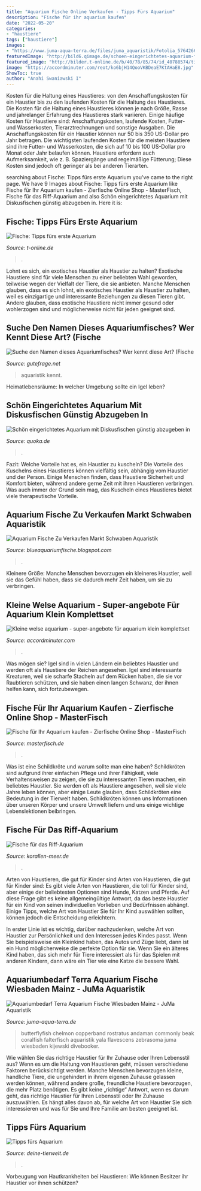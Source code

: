 ```yaml
---
title: "Aquarium Fische Online Verkaufen - Tipps Fürs Aquarium"
description: "Fische für ihr aquarium kaufen"
date: "2022-05-20"
categories:
- "haustiere"
tags: ["haustiere"]
images:
- "https://www.juma-aqua-terra.de/files/juma_aquaristik/Fotolia_57642665_S.jpg"
featuredImage: "http://bild6.qimage.de/schoen-eingerichtetes-aquarium-foto-bild-117101826.jpg"
featured_image: "http://bilder.t-online.de/b/40/78/85/74/id_40788574/tid_da/index.jpg"
image: "https://accordminuter.com/reot/ko6bjH14QooVKBDeaE7KtAHaE8.jpg"
ShowToc: true
author: "Anahi Swaniawski I"
---
```



Kosten für die Haltung eines Haustieres: von den Anschaffungskosten für ein Haustier bis zu den laufenden Kosten für die Haltung des Haustieres.
Die Kosten für die Haltung eines Haustieres können je nach Größe, Rasse und jahrelanger Erfahrung des Haustieres stark variieren. Einige häufige Kosten für Haustiere sind: Anschaffungskosten, laufende Kosten, Futter- und Wasserkosten, Tierarztrechnungen und sonstige Ausgaben. Die Anschaffungskosten für ein Haustier können nur 50 bis 350 US-Dollar pro Jahr betragen. Die wichtigsten laufenden Kosten für die meisten Haustiere sind ihre Futter- und Wasserkosten, die sich auf 10 bis 100 US-Dollar pro Monat oder Jahr belaufen können. Haustiere erfordern auch Aufmerksamkeit, wie z. B. Spaziergänge und regelmäßige Fütterung; Diese Kosten sind jedoch oft geringer als bei anderen Tierarten.

	

		
searching about Fische: Tipps fürs erste Aquarium you've came to the right page. We have 9 Images about Fische: Tipps fürs erste Aquarium like Fische für Ihr Aquarium kaufen - Zierfische Online Shop - MasterFisch, Fische für das Riff-Aquarium and also Schön eingerichtetes Aquarium mit Diskusfischen günstig abzugeben in. Here it is:
		
    
## Fische: Tipps Fürs Erste Aquarium

<img loading=lazy src="http://bilder.t-online.de/b/40/78/85/74/id_40788574/tid_da/index.jpg" onerror="this.onerror=null;this.src='https://tse3.mm.bing.net/th?id=OIP.QbAUzUsvbsNQXNIyVMFoKQHaDv&amp;pid=15.1';" alt="Fische: Tipps fürs erste Aquarium">

_Source: t-online.de_

>. 

	

Lohnt es sich, ein exotisches Haustier als Haustier zu halten?
Exotische Haustiere sind für viele Menschen zu einer beliebten Wahl geworden, teilweise wegen der Vielfalt der Tiere, die sie anbieten. Manche Menschen glauben, dass es sich lohnt, ein exotisches Haustier als Haustier zu halten, weil es einzigartige und interessante Beziehungen zu diesen Tieren gibt. Andere glauben, dass exotische Haustiere nicht immer gesund oder wohlerzogen sind und möglicherweise nicht für jeden geeignet sind.

    
## Suche Den Namen Dieses Aquariumfisches? Wer Kennt Diese Art? (Fische

<img loading=lazy src="https://images.gutefrage.net/media/fragen/bilder/suche-namen-fuer-aquarium-fisch/1_big.jpg?v=1454927193000" onerror="this.onerror=null;this.src='https://tse4.mm.bing.net/th?id=OIP.vJajPm4ZFwDtiLxZ0m9cjgHaHa&amp;pid=15.1';" alt="Suche den Namen dieses Aquariumfisches? Wer kennt diese Art? (Fische">

_Source: gutefrage.net_

>aquaristik kennt. 

	

Heimatlebensräume: In welcher Umgebung sollte ein Igel leben?

    
## Schön Eingerichtetes Aquarium Mit Diskusfischen Günstig Abzugeben In

<img loading=lazy src="http://bild6.qimage.de/schoen-eingerichtetes-aquarium-foto-bild-117101826.jpg" onerror="this.onerror=null;this.src='https://tse3.mm.bing.net/th?id=OIP.WkocL17CoaCbz3GRTynX1gHaEK&amp;pid=15.1';" alt="Schön eingerichtetes Aquarium mit Diskusfischen günstig abzugeben in">

_Source: quoka.de_

>. 

	

Fazit: Welche Vorteile hat es, ein Haustier zu kuscheln?
Die Vorteile des Kuschelns eines Haustieres können vielfältig sein, abhängig vom Haustier und der Person. Einige Menschen finden, dass Haustiere Sicherheit und Komfort bieten, während andere gerne Zeit mit ihren Haustieren verbringen. Was auch immer der Grund sein mag, das Kuscheln eines Haustieres bietet viele therapeutische Vorteile.

    
## Aquarium Fische Zu Verkaufen Markt Schwaben Aquaristik

<img loading=lazy src="https://pic7.qimage.de/47/53/60/221605347.jpg" onerror="this.onerror=null;this.src='https://tse2.mm.bing.net/th?id=OIP.kJdiEXR22o8S7BLHWbUdmQHaEP&amp;pid=15.1';" alt="Aquarium Fische Zu Verkaufen Markt Schwaben Aquaristik">

_Source: blueaquariumfische.blogspot.com_

>. 

	

Kleinere Größe: Manche Menschen bevorzugen ein kleineres Haustier, weil sie das Gefühl haben, dass sie dadurch mehr Zeit haben, um sie zu verbringen.

    
## Kleine Welse Aquarium - Super-angebote Für Aquarium Klein Komplettset

<img loading=lazy src="https://accordminuter.com/reot/ko6bjH14QooVKBDeaE7KtAHaE8.jpg" onerror="this.onerror=null;this.src='https://tse1.mm.bing.net/th?id=OIP.NGdI13fW4NHxXXgs7ssovwAAAA&amp;pid=15.1';" alt="Kleine welse aquarium - super-angebote für aquarium klein komplettset">

_Source: accordminuter.com_

>. 

	

Was mögen sie?
Igel sind in vielen Ländern ein beliebtes Haustier und werden oft als Haustiere der Reichen angesehen. Igel sind interessante Kreaturen, weil sie scharfe Stacheln auf dem Rücken haben, die sie vor Raubtieren schützen, und sie haben einen langen Schwanz, der ihnen helfen kann, sich fortzubewegen.

    
## Fische Für Ihr Aquarium Kaufen - Zierfische Online Shop - MasterFisch

<img loading=lazy src="https://www.masterfisch.de/img/cms/slide_p_de_s37.jpg" onerror="this.onerror=null;this.src='https://tse4.mm.bing.net/th?id=OIP.8sT5dAszv0hTBGfb1-o_9gHaCq&amp;pid=15.1';" alt="Fische für Ihr Aquarium kaufen - Zierfische Online Shop - MasterFisch">

_Source: masterfisch.de_

>. 

	

Was ist eine Schildkröte und warum sollte man eine haben?
Schildkröten sind aufgrund ihrer einfachen Pflege und ihrer Fähigkeit, viele Verhaltensweisen zu zeigen, die sie zu interessanten Tieren machen, ein beliebtes Haustier. Sie werden oft als Haustiere angesehen, weil sie viele Jahre leben können, aber einige Leute glauben, dass Schildkröten eine Bedeutung in der Tierwelt haben. Schildkröten können uns Informationen über unseren Körper und unsere Umwelt liefern und uns einige wichtige Lebenslektionen beibringen.

    
## Fische Für Das Riff-Aquarium

<img loading=lazy src="https://korallen-meer.de/wp-content/uploads/2015/09/DSC03957-1024x682.jpg" onerror="this.onerror=null;this.src='https://tse1.mm.bing.net/th?id=OIP.4BLXTqOlP1nFgzICJZ01mwHaE7&amp;pid=15.1';" alt="Fische für das Riff-Aquarium">

_Source: korallen-meer.de_

>. 

	

Arten von Haustieren, die gut für Kinder sind
Arten von Haustieren, die gut für Kinder sind:
Es gibt viele Arten von Haustieren, die toll für Kinder sind, aber einige der beliebtesten Optionen sind Hunde, Katzen und Pferde. Auf diese Frage gibt es keine allgemeingültige Antwort, da das beste Haustier für ein Kind von seinen individuellen Vorlieben und Bedürfnissen abhängt. Einige Tipps, welche Art von Haustier Sie für Ihr Kind auswählen sollten, können jedoch die Entscheidung erleichtern.

In erster Linie ist es wichtig, darüber nachzudenken, welche Art von Haustier zur Persönlichkeit und den Interessen jedes Kindes passt. Wenn Sie beispielsweise ein Kleinkind haben, das Autos und Züge liebt, dann ist ein Hund möglicherweise die perfekte Option für sie. Wenn Sie ein älteres Kind haben, das sich mehr für Tiere interessiert als für das Spielen mit anderen Kindern, dann wäre ein Tier wie eine Katze die bessere Wahl.

    
## Aquariumbedarf Terra Aquarium Fische Wiesbaden Mainz - JuMa Aquaristik

<img loading=lazy src="https://www.juma-aqua-terra.de/files/juma_aquaristik/Fotolia_57642665_S.jpg" onerror="this.onerror=null;this.src='https://tse4.mm.bing.net/th?id=OIP.6olJN0iZ-9LGDb1L2NK58QHaE8&amp;pid=15.1';" alt="Aquariumbedarf Terra Aquarium Fische Wiesbaden Mainz - JuMa Aquaristik">

_Source: juma-aqua-terra.de_

>butterflyfish chelmon copperband rostratus andaman commonly beak coralfish falterfisch aquaristik yala flavescens zebrasoma juma wiesbaden kijewski divebooker. 

	

Wie wählen Sie das richtige Haustier für Ihr Zuhause oder Ihren Lebensstil aus?
Wenn es um die Haltung von Haustieren geht, müssen verschiedene Faktoren berücksichtigt werden. Manche Menschen bevorzugen kleine, handliche Tiere, die ungehindert in ihrem eigenen Zuhause gelassen werden können, während andere große, freundliche Haustiere bevorzugen, die mehr Platz benötigen. Es gibt keine „richtige“ Antwort, wenn es darum geht, das richtige Haustier für Ihren Lebensstil oder Ihr Zuhause auszuwählen. Es hängt alles davon ab, für welche Art von Haustier Sie sich interessieren und was für Sie und Ihre Familie am besten geeignet ist.

    
## Tipps Fürs Aquarium

<img loading=lazy src="https://www.deine-tierwelt.de/magazin/wp-content/uploads/sites/2/2018/08/Fisch-im-Aquarium-1140x570.jpg" onerror="this.onerror=null;this.src='https://tse4.mm.bing.net/th?id=OIP.UGViPGkuw5767y6pigmzFgHaDt&amp;pid=15.1';" alt="Tipps fürs Aquarium">

_Source: deine-tierwelt.de_

>. 

	

Vorbeugung von Hautkrankheiten bei Haustieren: Wie können Besitzer ihr Haustier vor ihnen schützen?

